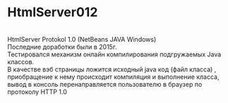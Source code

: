 # HtmlServer012
<br>HtmlServer Protokol 1.0 (NetBeans JAVA Windows)
<br>Последние доработки были в 2015г.
<br>Тестировался механизм онлайн компилирования подгружаемых Java классов. 
<br>В качестве вэб страницы ложится исходный java код  (файл класса) , приобращение к нему  происходит компиляция и выполнение класса, вывод в консоль перенаправляется пользователю в браузер по протоколу HTTP 1.0

